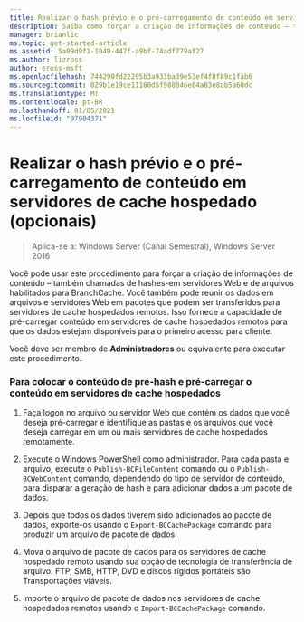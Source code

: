 ```yaml
---
title: Realizar o hash prévio e o pré-carregamento de conteúdo em servidores de cache hospedado (opcionais)
description: Saiba como forçar a criação de informações de conteúdo – também chamadas de hashes-em servidores Web e de arquivos habilitados para BranchCache.
manager: brianlic
ms.topic: get-started-article
ms.assetid: 5a09d9f1-1049-447f-a9bf-74adf779af27
ms.author: lizross
author: eross-msft
ms.openlocfilehash: 744290fd22295b3a931ba39e53ef4f8f89c1fab6
ms.sourcegitcommit: 029b1e19ce11160d5f988046e04a83e8ab5a60dc
ms.translationtype: MT
ms.contentlocale: pt-BR
ms.lasthandoff: 01/05/2021
ms.locfileid: "97904371"
---
```

# <a name="prehashing-and-preloading-content-on-hosted-cache-servers-optional"></a>Realizar o hash prévio e o pré-carregamento de conteúdo em servidores de cache hospedado (opcionais)

>Aplica-se a: Windows Server (Canal Semestral), Windows Server 2016

Você pode usar este procedimento para forçar a criação de informações de conteúdo – também chamadas de hashes-em servidores Web e de arquivos habilitados para BranchCache. Você também pode reunir os dados em arquivos e servidores Web em pacotes que podem ser transferidos para servidores de cache hospedados remotos.  Isso fornece a capacidade de pré-carregar conteúdo em servidores de cache hospedados remotos para que os dados estejam disponíveis para o primeiro acesso para cliente.

Você deve ser membro de **Administradores** ou equivalente para executar este procedimento.

### <a name="to-prehash-content-and-preload-the-content-on-hosted-cache-servers"></a>Para colocar o conteúdo de pré-hash e pré-carregar o conteúdo em servidores de cache hospedados

1.  Faça logon no arquivo ou servidor Web que contém os dados que você deseja pré-carregar e identifique as pastas e os arquivos que você deseja carregar em um ou mais servidores de cache hospedados remotamente.

2.  Execute o Windows PowerShell como administrador. Para cada pasta e arquivo, execute o `Publish-BCFileContent` comando ou o `Publish-BCWebContent` comando, dependendo do tipo de servidor de conteúdo, para disparar a geração de hash e para adicionar dados a um pacote de dados.

3.  Depois que todos os dados tiverem sido adicionados ao pacote de dados, exporte-os usando o `Export-BCCachePackage` comando para produzir um arquivo de pacote de dados.

4.  Mova o arquivo de pacote de dados para os servidores de cache hospedado remoto usando sua opção de tecnologia de transferência de arquivo.  FTP, SMB, HTTP, DVD e discos rígidos portáteis são Transportações viáveis.

5.  Importe o arquivo de pacote de dados nos servidores de cache hospedados remotos usando o `Import-BCCachePackage` comando.


